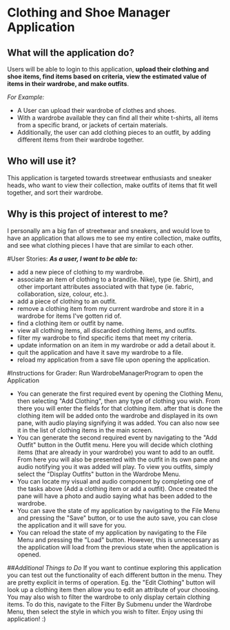 # Clothing and Shoe Manager Application

## What will the application do?
Users will be able to login to this application, **upload their clothing and shoe items, find items based on criteria, 
view the estimated value of items in their wardrobe, and make outfits**.

*For Example:*
- A User can upload their wardrobe of clothes and shoes.
- With a wardrobe available they can find all their white t-shirts, all items from a specific brand, or jackets of 
  certain materials.
- Additionally, the user can add clothing pieces to an outfit, by adding different items from their wardrobe together.

## Who will use it?
This application is targeted towards streetwear enthusiasts and sneaker heads, who want to view their collection, make
outfits of items that fit well together, and sort their wardrobe.

## Why is this project of interest to me?
I personally am a big fan of streetwear and sneakers, and would love to have an application that allows me to see my
entire collection, make outfits, and see what clothing pieces I have that are similar to each other.

#User Stories:
***As a user, I want to be able to:***
- add a new piece of clothing to my wardrobe.
- associate an item of clothing to a brand(ie. Nike), type (ie. Shirt), and other important attributes associated with 
  that type (ie. fabric, collaboration, size, colour, etc.).
- add a piece of clothing to an outfit.
- remove a clothing item from my current wardrobe and store it in a wardrobe for items I've gotten rid of.
- find a clothing item or outfit by name.
- view all clothing items, all discarded clothing items, and outfits.
- filter my wardrobe to find specific items that meet my criteria.
- update information on an item in my wardrobe or add a detail about it.
- quit the application and have it save my wardrobe to a file.
- reload my application from a save file upon opening the application.

#Instructions for Grader:
Run WardrobeManagerProgram to open the Application
- You can generate the first required event by opening the Clothing Menu, then selecting "Add Clothing", then any type 
  of clothing you wish. From there you will enter the fields for that clothing item. after that is done the clothing 
  item will be added onto the wardrobe and displayed in its own pane, with audio playing signifying it was added. 
  You can also now see it in the list of clothing items in the main screen.
- You can generate the second required event by navigating to the "Add Outfit" button in the Outfit menu. Here you will 
  decide which clothing items (that are already in your wardrobe) you want to add to an outfit. From here you will also 
  be presented with the outfit in its own pane and audio notifying you it was added will play. To view you outfits, 
  simply select the "Display Outfits" button in the Wardrobe Menu.
- You can locate my visual and audio component by completing one of the tasks above (Add a clothing item or add a 
  outfit). Once created the pane will have a photo and audio saying what has been added to the wardrobe.
- You can save the state of my application by navigating to the File Menu and pressing the "Save" button, or to use the
  auto save, you can close the application and it will save for you.
- You can reload the state of my application by navigating to the File Menu and pressing the "Load" button. However,
  this is unnecessary as the application will load from the previous state when the application is opened.
  
##*Additional Things to Do*
   If you want to continue exploring this application you can test out the functionality of each different button in the
   menu. They are pretty explicit in terms of operation. Eg. the "Edit Clothing" button will look up a clothing item 
   then allow you to edit an attribute of your choosing. You may also wish to filter the wardrobe to only display
   certain clothing items. To do this, navigate to the Filter By Submenu under the Wardrobe Menu, then select the style
   in which you wish to filter. Enjoy using thi application! :) 

